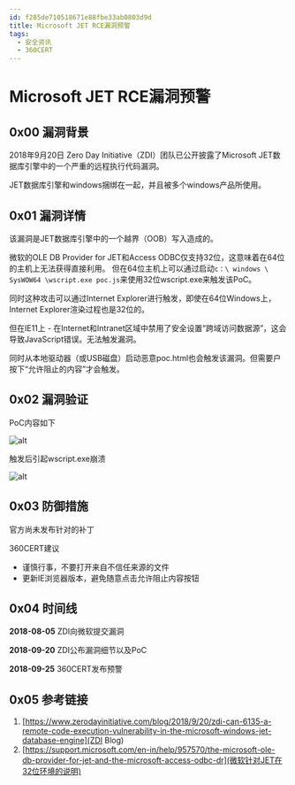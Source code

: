 ```yaml
---
id: f285de710518671e88fbe33ab0803d9d
title: Microsoft JET RCE漏洞预警
tags: 
  - 安全资讯
  - 360CERT
---
```


# Microsoft JET RCE漏洞预警

0x00 漏洞背景
---------


2018年9月20日 Zero Day Initiative（ZDI）团队已公开披露了Microsoft JET数据库引擎中的一个严重的远程执行代码漏洞。


JET数据库引擎和windows捆绑在一起，并且被多个windows产品所使用。


0x01 漏洞详情
---------


该漏洞是JET数据库引擎中的一个越界（OOB）写入造成的。


微软的OLE DB Provider for JET和Access ODBC仅支持32位，这意味着在64位的主机上无法获得直接利用。
但在64位主机上可以通过启动`c：\ windows \ SysWOW64 \wscript.exe poc.js`来使用32位wscript.exe来触发该PoC。


同时这种攻击可以通过Internet Explorer进行触发，即使在64位Windows上，Internet Explorer渲染过程也是32位的。


但在IE11上 - 在Internet和Intranet区域中禁用了安全设置“跨域访问数据源”，这会导致JavaScript错误。无法触发漏洞。


同时从本地驱动器（或USB磁盘）启动恶意poc.html也会触发该漏洞。但需要户按下“允许阻止的内容”才会触发。


0x02 漏洞验证
---------


PoC内容如下


![alt](https://p403.ssl.qhimgs4.com/t0113d5c2357c3be047.png)


触发后引起wscript.exe崩溃


![alt](https://p403.ssl.qhimgs4.com/t016d852164fcfb66df.png)


0x03 防御措施
---------


官方尚未发布针对的补丁


360CERT建议


* 谨慎行事，不要打开来自不信任来源的文件
* 更新IE浏览器版本，避免随意点击允许阻止内容按钮


0x04 时间线
--------


**2018-08-05** ZDI向微软提交漏洞


**2018-09-20** ZDI公布漏洞细节以及PoC


**2018-09-25** 360CERT发布预警


0x05 参考链接
---------


1. [https://www.zerodayinitiative.com/blog/2018/9/20/zdi-can-6135-a-remote-code-execution-vulnerability-in-the-microsoft-windows-jet-database-engine](ZDI Blog)
2. [https://support.microsoft.com/en-in/help/957570/the-microsoft-ole-db-provider-for-jet-and-the-microsoft-access-odbc-dr](微软针对JET在32位环境的说明)


